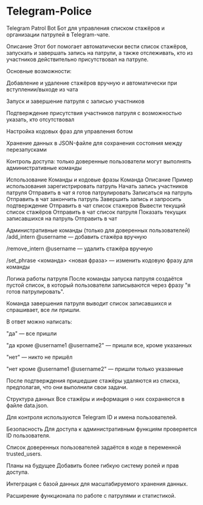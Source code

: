 # Telegram-Police

Telegram Patrol Bot
Бот для управления списком стажёров и организации патрулей в Telegram-чате.

Описание
Этот бот помогает автоматически вести список стажёров, запускать и завершать запись на патрули, а также отслеживать, кто из участников действительно присутствовал на патруле.

Основные возможности:

Добавление и удаление стажёров вручную и автоматически при вступлении/выходе из чата

Запуск и завершение патруля с записью участников

Подтверждение присутствия участников патруля с возможностью указать, кто отсутствовал

Настройка кодовых фраз для управления ботом

Хранение данных в JSON-файле для сохранения состояния между перезапусками

Контроль доступа: только доверенные пользователи могут выполнять административные команды

Использование
Команды и кодовые фразы
Команда	Описание	Пример использования
зарегистрировать патруль	Начать запись участников патруля	Отправить в чат
я готов патрулировать	Записаться на патруль	Отправить в чат
закончить патруль	Завершить запись и запросить подтверждение	Отправить в чат
список стажеров	Вывести текущий список стажёров	Отправить в чат
список патруля	Показать текущих записавшихся на патруль	Отправить в чат

Административные команды (только для доверенных пользователей)
/add_intern @username — добавить стажёра вручную

/remove_intern @username — удалить стажёра вручную

/set_phrase <команда> <новая фраза> — изменить кодовую фразу для команды

Логика работы патруля
После команды запуска патруля создаётся пустой список, в который пользователи записываются через фразу "я готов патрулировать".

Команда завершения патруля выводит список записавшихся и спрашивает, все ли пришли.

В ответ можно написать:

"да" — все пришли

"да кроме @username1 @username2" — пришли все, кроме указанных

"нет" — никто не пришёл

"нет кроме @username1 @username2" — пришли только указанные

После подтверждения пришедшие стажёры удаляются из списка, предполагая, что они выполнили свои задачи.

Структура данных
Все стажёры и информация о них сохраняются в файле data.json.

Для контроля используются Telegram ID и имена пользователей.

Безопасность
Для доступа к административным функциям проверяется ID пользователя.

Список доверенных пользователей задаётся в коде в переменной trusted_users.

Планы на будущее
Добавить более гибкую систему ролей и прав доступа.

Интеграция с базой данных для масштабируемого хранения данных.

Расширение функционала по работе с патрулями и статистикой.
